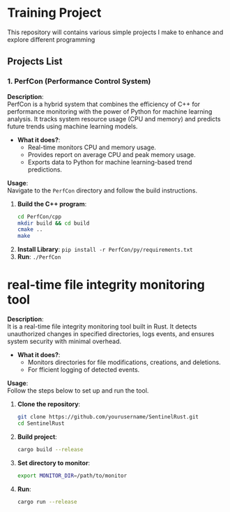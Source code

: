 # Training Project

This repository will contains various simple projects I make to enhance and explore different programming

## Projects List

### 1. PerfCon (Performance Control System)

**Description**:  
PerfCon is a hybrid system that combines the efficiency of C++ for performance monitoring with the power of Python for machine learning analysis. It tracks system resource usage (CPU and memory) and predicts future trends using machine learning models.
- **What it does?**: 
  - Real-time monitors CPU and memory usage.
  - Provides report on average CPU and peak memory usage.
  - Exports data to Python for machine learning-based trend predictions.
  
**Usage**:  
Navigate to the `PerfCon` directory and follow the build instructions.

1. **Build the C++ program**:
   ```bash
   cd PerfCon/cpp
   mkdir build && cd build
   cmake ..
   make
   ```
2. **Install Library**:
   ```pip install -r PerfCon/py/requirements.txt```
3. **Run**:
   ```./PerfCon```


# real-time file integrity monitoring tool 

**Description**:  
It is a real-time file integrity monitoring tool built in Rust. It detects unauthorized changes in specified directories, logs events, and ensures system security with minimal overhead.

- **What it does?**:
  - Monitors directories for file modifications, creations, and deletions.
  - For fficient logging of detected events.

**Usage**:  
Follow the steps below to set up and run the tool.

1. **Clone the repository**:
   ```bash
   git clone https://github.com/yourusername/SentinelRust.git
   cd SentinelRust
   ```
2. **Build project**:

    ```bash
    cargo build --release
    ```
3. **Set directory to monitor**:

    ```bash
    export MONITOR_DIR=/path/to/monitor
    ```
4. **Run**:

    ```bash
    cargo run --release
    ```
